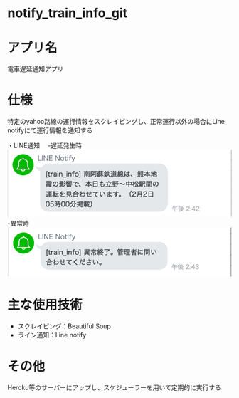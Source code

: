 # notify_train_info_git

# アプリ名
電車遅延通知アプリ

# 仕様
特定のyahoo路線の運行情報をスクレイピングし、正常運行以外の場合にLine notifyにて運行情報を通知する

・LINE通知
　-遅延発生時
　![遅延発生時](./image/delay.png)
　
　-異常時
　![異常時](./image/error.png)
# 主な使用技術
  * スクレイピング：Beautiful Soup
  * ライン通知：Line notify

# その他
Heroku等のサーバーにアップし、スケジューラーを用いて定期的に実行する

